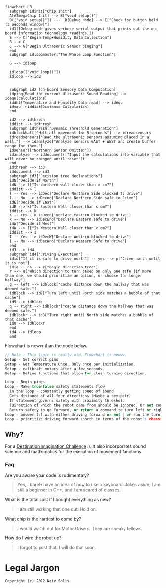 <!-- # Wall•E Robot!!
This repository holds the code for a 90° maze-solving robot car. Named after Wall•E because ultrasonic sensors look like the eyes of Wall•E!

# README TODO

- [x] Rudimentary Explanation
- [x] Layout
- [x] Add diagram for logic
- [ ] Add diagram for wiring
- [ ] Grammar check
- [ ] Make repo public

## Purpose

The Robot Script is designed to have a constant flow of four-way proximity between the robot and walls surrounding it.
Using Ultrasonic sound transmitters, we can gather this information every (approx. :/) 2 seconds. Using the temperature sensor, we can calculate proximity using the Speed of Sound.

## Pseudo Logic -->

```mermaid
flowchart LR
  subgraph idinit["Chip Init"]
  A[ATmegaChip Init] --> B["void setup()"] 
  B(["void setup()"]) ---  D[Debug_Mode] --> E["Check for button held (3 Seconds window)"]
  id1([Debug mode gives verbose serial output that prints out the on-board information technology readings.])
  E --> C["Begin Temp+Humidity Data Collection"]
  B --> C
  C --> G["Begin Ultrasonic Sensor pinging"]
  end
  subgraph idloopmaster["The Whole Loop Function"]
  
  G --> idloop

  idloop(["void loop()"])
  idloop --> id2
  
  
  subgraph id2 [on-board Sensory Data Computation]
  idping[Read the current Ultrasonic Sound Reading] --> idequ[calculations]
  iddht[Temperature and Humidity Data read] --> idequ
  idequ-->iddist[Distance Calculation]
  end

  id2 --> idthresh
  iddist --> idthresh
  subgraph idthresh["Dynamic Threshold Generation"]
  idblockhalt["Halt all movement for 5 seconds"] --> idreadsensors
  idreadsensors["Read the ultrasonic sensors assuming placed in a wall."] --> idanalyze["Analyze sensors EAST + WEST and create buffer range for them."]
  idsensor(["Northern Sensor Omitted"])
  idanalyze --> iddocument(["Input the calculations into variable that will never be changed until reset"])
  end
  idthresh --> id3
  iddocument --> id3
  subgraph id3["Decision tree declarations"]
  idN["Decide if North"]
  idN --> l["Is Northern wall closer than x cm?"]
  iddist --> l
  l -- Yes --> idDec["Declare Northern Side blocked to drive"]
  l -- No --> idDecno["Declare Northern Side safe to Drive"]
  idE["Decide if East"]
  idE --> k["Is Eastern Wall closer than x cm?"]
  iddist --> k
  k -- Yes --> idDecE["Declare Eastern blocked to drive"]
  k -- No --> idDecEno["Declare Eastern safe to drive"]
  idW["Decide if West"]
  idW --> I["Is Western Wall closer than x cm?"]
  iddist --> I
  I -- Yes --> idDecW["Declare Western blocked to drive"]
  I -- No --> idDecWno["Declare Western Safe to drive"]
  end
  id3 --> id4
  subgraph id4["Driving Execution"]
  idid["If it is safe to drive north"] -- yes --> p["Drive north until it is not"]
  idid -- no --> r["begin direction tree"]
  r --> q["Which direction to turn based on only one safe (if more than one, we should prioritize an option, or choose the longer hallway"]
  q -- left --> idblock["cache distance down the hallway that was deemed safe."]
  idblock --> id9["Turn left until North side matches a bubble of that cache"]
  id9 --> idblock
  q -- right --> idblockr["cache distance down the hallway that was deemed safe."]
  idblockr --> id8["Turn right until North side matches a bubble of that cache"]
  id8 --> idblockr
  end
  id4 --> idloop
  end
```
Flowchart is newer than the code below.

```cpp
// Note : This logic is really old. Flowchart is newww.
Setup - Set correct pins
Setup - Get Temperature Once. Only once per initialization.
Setup - calibrate motors after a few seconds.
Setup - Define functions that allow for clean turning direction.

Loop - Begin pings
Loop - Make true/false safety statements flow
  in the loop - constantly getting speed of sound
  Gets distance of all four directions (Maybe a key:pair)
  If statement governs safety with proximity threshold 
  [Direction of which the robot came from should be ignored. Or not considered usable unless I add enough complexity to allow for more complex mazes.
  Return safety to go forward, or return a command to turn left or right.
Loop - answer t/f with either driving forward or not | or run the turn funcs
Loop - prioritize driving forward (north in terms of the robot's chassis)
```

## Why?

For a [Destination Imagination Challenge](https://www.destinationimagination.org) :). It also incorporates sound science and mathematics for the execution of movement functions.

### Faq

Are you aware your code is rudimentary?

> Yes, I barely have an idea of how to use a keyboard.
> Jokes aside, I am still a beginner in C++, and I am scared of classes.

What is the total cost if I bought everything as new?

> I am still working that one out. Hold on.

What chip is the hardest to come by?

> I would watch out for Motor Drivers. They are sneaky fellows. 

How do I wire the robot up?

> I forgot to post that. I will do that soon.

# Legal Jargon
`Copyright (c) 2022 Nate Solis`
